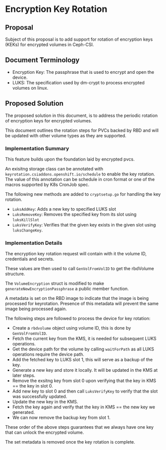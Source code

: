 # Encryption Key Rotation

## Proposal

Subject of this proposal is to add support for rotation of encryption keys (KEKs) for encrypted volumes in Ceph-CSI.

## Document Terminology

- Encryption Key: The passphrase that is used to encrypt and open the device.
- LUKS: The specification used by dm-crypt to process encrypted volumes on linux.

## Proposed Solution

The proposed solution in this document, is to address the periodic rotation of encryption keys for encrypted volumes.

This document outlines the rotation steps for PVCs backed by RBD and will be updated with other volume types as they are supported.

### Implementation Summary

This feature builds upon the foundation laid by encrypted pvcs.

An exisitng storage class can be annotated with `keyrotation.csiaddons.openshift.io/schedule` to enable the key rotation. The value of this annotation can be schedule in cron format or one of the macros supported by K8s CronJob spec.

The following new methods are added to `cryptsetup.go` for handling the key rotation.

- `LuksAddKey`: Adds a new key to specified LUKS slot
- `LuksRemoveKey`: Removes the specified key from its slot using `luksKillSlot`
- `LuksVerifyKey`: Verifies that the given key exists in the given slot using `luksChangeKey`.

### Implementation Details

The encryption key rotation request will contain with it the volume ID, credentials and secrets.

These values are then used to call `GenVolFromVolID` to get the rbdVolume structure.

The `VolumeEncryption` struct is modified to make `generateNewEncryptionPassphrase` a public member function.

A metadata is set on the RBD image to indicate that the image is being processed for keyrotation. Presence of this metadata will prevent the same image being processed again.

The following steps are followed to process the device for key rotation:

- Create a `rbdvolume` object using volume ID, this is done by `GenVolFromVolID`.
- Fetch the current key from the KMS, it is needed for subsequent LUKS operations.
- Get the device path for the volume by calling `waitForPath` as all LUKS operations require the device path.
- Add the fetched key to LUKS slot 1, this will serve as a backup of the key.
- Generate a new key and store it locally. It will be updated in the KMS at later steps.
- Remove the exsitng key from slot 0 upon verifying that the key in KMS == the key in slot 0.
- Add new key to slot 0 and then call `LuksVerifyKey` to verify that the slot was successfully updated.
- Update the new key in the KMS.
- Fetch the key again and verify that the key in KMS == the new key we generated.
- We can now remove the backup key from slot 1.

These order of the above steps guarantees that we always have one key that can unlock the encrypted volume.

The set metadata is removed once the key rotation is complete.
